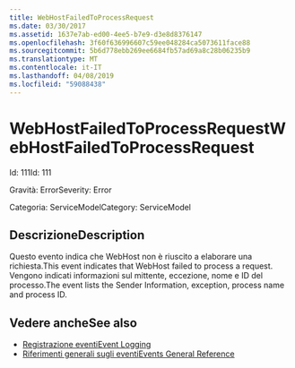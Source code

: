```yaml
---
title: WebHostFailedToProcessRequest
ms.date: 03/30/2017
ms.assetid: 1637e7ab-ed00-4ee5-b7e9-d3e8d8376147
ms.openlocfilehash: 3f60f636996607c59ee048284ca5073611face88
ms.sourcegitcommit: 5b6d778ebb269ee6684fb57ad69a8c28b06235b9
ms.translationtype: MT
ms.contentlocale: it-IT
ms.lasthandoff: 04/08/2019
ms.locfileid: "59088438"
---
```

# <a name="webhostfailedtoprocessrequest"></a><span data-ttu-id="6f1ba-102">WebHostFailedToProcessRequest</span><span class="sxs-lookup"><span data-stu-id="6f1ba-102">WebHostFailedToProcessRequest</span></span>
<span data-ttu-id="6f1ba-103">Id: 111</span><span class="sxs-lookup"><span data-stu-id="6f1ba-103">Id: 111</span></span>  
  
 <span data-ttu-id="6f1ba-104">Gravità: Error</span><span class="sxs-lookup"><span data-stu-id="6f1ba-104">Severity: Error</span></span>  
  
 <span data-ttu-id="6f1ba-105">Categoria: ServiceModel</span><span class="sxs-lookup"><span data-stu-id="6f1ba-105">Category: ServiceModel</span></span>  
  
## <a name="description"></a><span data-ttu-id="6f1ba-106">Descrizione</span><span class="sxs-lookup"><span data-stu-id="6f1ba-106">Description</span></span>  
 <span data-ttu-id="6f1ba-107">Questo evento indica che WebHost non è riuscito a elaborare una richiesta.</span><span class="sxs-lookup"><span data-stu-id="6f1ba-107">This event indicates that WebHost failed to process a request.</span></span> <span data-ttu-id="6f1ba-108">Vengono indicati informazioni sul mittente, eccezione, nome e ID del processo.</span><span class="sxs-lookup"><span data-stu-id="6f1ba-108">The event lists the Sender Information, exception, process name and process ID.</span></span>  
  
## <a name="see-also"></a><span data-ttu-id="6f1ba-109">Vedere anche</span><span class="sxs-lookup"><span data-stu-id="6f1ba-109">See also</span></span>

- [<span data-ttu-id="6f1ba-110">Registrazione eventi</span><span class="sxs-lookup"><span data-stu-id="6f1ba-110">Event Logging</span></span>](../../../../../docs/framework/wcf/diagnostics/event-logging/index.md)
- [<span data-ttu-id="6f1ba-111">Riferimenti generali sugli eventi</span><span class="sxs-lookup"><span data-stu-id="6f1ba-111">Events General Reference</span></span>](../../../../../docs/framework/wcf/diagnostics/event-logging/events-general-reference.md)
